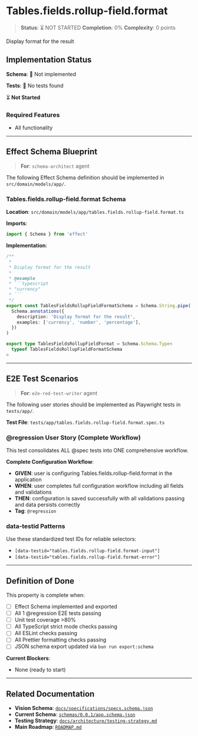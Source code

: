 # Tables.fields.rollup-field.format

> **Status**: ⏳ NOT STARTED
> **Completion**: 0%
> **Complexity**: 0 points

Display format for the result

## Implementation Status

**Schema**: 🔴 Not implemented

**Tests**: 🔴 No tests found

⏳ **Not Started**

### Required Features

- All functionality

---

## Effect Schema Blueprint

> **For**: `schema-architect` agent

The following Effect Schema definition should be implemented in `src/domain/models/app/`.

### Tables.fields.rollup-field.format Schema

**Location**: `src/domain/models/app/tables.fields.rollup-field.format.ts`

**Imports**:

```typescript
import { Schema } from 'effect'
```

**Implementation**:

````typescript
/**
 *
 * Display format for the result
 *
 * @example
 * ```typescript
 * "currency"
 * ```
 */
export const TablesFieldsRollupFieldFormatSchema = Schema.String.pipe(
  Schema.annotations({
    description: 'Display format for the result',
    examples: ['currency', 'number', 'percentage'],
  })
)

export type TablesFieldsRollupFieldFormat = Schema.Schema.Type<
  typeof TablesFieldsRollupFieldFormatSchema
>
````

---

## E2E Test Scenarios

> **For**: `e2e-red-test-writer` agent

The following user stories should be implemented as Playwright tests in `tests/app/`.

**Test File**: `tests/app/tables.fields.rollup-field.format.spec.ts`

### @regression User Story (Complete Workflow)

This test consolidates ALL @spec tests into ONE comprehensive workflow.

**Complete Configuration Workflow**:

- **GIVEN**: user is configuring Tables.fields.rollup-field.format in the application
- **WHEN**: user completes full configuration workflow including all fields and validations
- **THEN**: configuration is saved successfully with all validations passing and data persists correctly
- **Tag**: `@regression`

### data-testid Patterns

Use these standardized test IDs for reliable selectors:

- `[data-testid="tables.fields.rollup-field.format-input"]`
- `[data-testid="tables.fields.rollup-field.format-error"]`

---

## Definition of Done

This property is complete when:

- [ ] Effect Schema implemented and exported
- [ ] All 1 @regression E2E tests passing
- [ ] Unit test coverage >80%
- [ ] All TypeScript strict mode checks passing
- [ ] All ESLint checks passing
- [ ] All Prettier formatting checks passing
- [ ] JSON schema export updated via `bun run export:schema`

**Current Blockers**:

- None (ready to start)

---

## Related Documentation

- **Vision Schema**: [`docs/specifications/specs.schema.json`](../specs.schema.json)
- **Current Schema**: [`schemas/0.0.1/app.schema.json`](../../schemas/0.0.1/app.schema.json)
- **Testing Strategy**: [`docs/architecture/testing-strategy.md`](../../architecture/testing-strategy.md)
- **Main Roadmap**: [`ROADMAP.md`](../../../ROADMAP.md)
